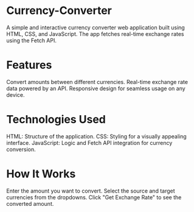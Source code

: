 # Currency-Converter
A simple and interactive currency converter web application built using HTML, CSS, and JavaScript. The app fetches real-time exchange rates using the Fetch API.

# Features
Convert amounts between different currencies.
Real-time exchange rate data powered by an API.
Responsive design for seamless usage on any device.

# Technologies Used
HTML: Structure of the application.
CSS: Styling for a visually appealing interface.
JavaScript: Logic and Fetch API integration for currency conversion.
# How It Works
Enter the amount you want to convert.
Select the source and target currencies from the dropdowns.
Click "Get Exchange Rate" to see the converted amount.
